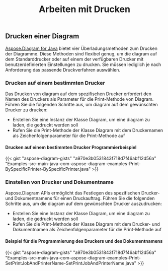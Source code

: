 ﻿---
title: Arbeiten mit Drucken
type: docs
weight: 80
url: /de/java/working-with-print/
---
## **Drucken einer Diagram**
[Aspose.Diagram for Java](https://products.aspose.com/diagram/java/) bietet vier Überladungsmethoden zum Drucken der Diagramme. Diese Methoden sind flexibel genug, um die diagram auf dem Standarddrucker oder auf einem der verfügbaren Drucker mit benutzerdefinierten Einstellungen zu drucken. Sie müssen lediglich je nach Anforderung das passende Druckverfahren auswählen.
### **Drucken auf einem bestimmten Drucker**
Das Drucken von diagram auf dem spezifischen Drucker erfordert den Namen des Druckers als Parameter für die Print-Methode von Diagram. Führen Sie die folgenden Schritte aus, um diagram auf dem gewünschten Drucker zu drucken:

- Erstellen Sie eine Instanz der Klasse Diagram, um eine diagram zu laden, die gedruckt werden soll
- Rufen Sie die Print-Methode der Klasse Diagram mit dem Druckernamen als Zeichenfolgenparameter für die Print-Methode auf
#### **Drucken auf einem bestimmten Drucker Programmierbeispiel**
{{< gist "aspose-diagram-gists" "a970e3b0531843f718d7f46abf12d56a" "Examples-src-main-java-com-aspose-diagram-examples-Print-BySpecificPrinter-BySpecificPrinter.java" >}}
### **Einstellen von Drucker und Dokumentname**
Aspose.Diagram APIs ermöglicht das Festlegen des spezifischen Drucker- und Dokumentnamens für einen Druckauftrag. Führen Sie die folgenden Schritte aus, um die diagram auf dem gewünschten Drucker auszudrucken:

- Erstellen Sie eine Instanz der Klasse Diagram, um eine diagram zu laden, die gedruckt werden soll
- Rufen Sie die Print-Methode der Klasse Diagram mit dem Drucker- und Dokumentnamen als Zeichenfolgenparameter für die Print-Methode auf
#### **Beispiel für die Programmierung des Druckers und des Dokumentnamens**
{{< gist "aspose-diagram-gists" "a970e3b0531843f718d7f46abf12d56a" "Examples-src-main-java-com-aspose-diagram-examples-Print-SetPrintJobAndPrinterName-SetPrintJobAndPrinterName.java" >}}
